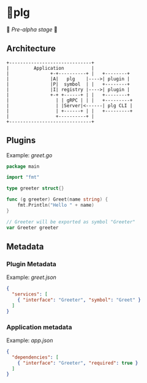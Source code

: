# :electric_plug:plg
:construction: *Pre-alpha stage* :construction:
## Architecture
```
+------------------------------+
|         Application          |
|               +-+----------+ |   +--------+
|               |A|   plg    |---->| plugin |
|               |P|  symbol  | |   +--------+
|               |I| registry |---->| plugin |
|               +-+ +------+ | |   +--------+
|                 | | gRPC | | |   +---------+
|                 | |Server|<------| plg CLI |
|                 | +------+ | |   +---------+
|                 +----------+ |
+------------------------------+
```

## Plugins
Example: *greet.go*
```go
package main

import "fmt"

type greeter struct{}

func (g greeter) Greet(name string) {
	fmt.Println("Hello " + name)
}

// Greeter will be exported as symbol "Greeter"
var Greeter greeter
```

## Metadata
### Plugin Metadata
Example: *greet.json*
```json
{
  "services": [
    { "interface": "Greeter", "symbol": "Greet" }
  ]
}
```

### Application metadata
Example: *app.json*
```json
{
  "dependencies": [
    { "interface": "Greeter", "required": true }
  ]
}
```
